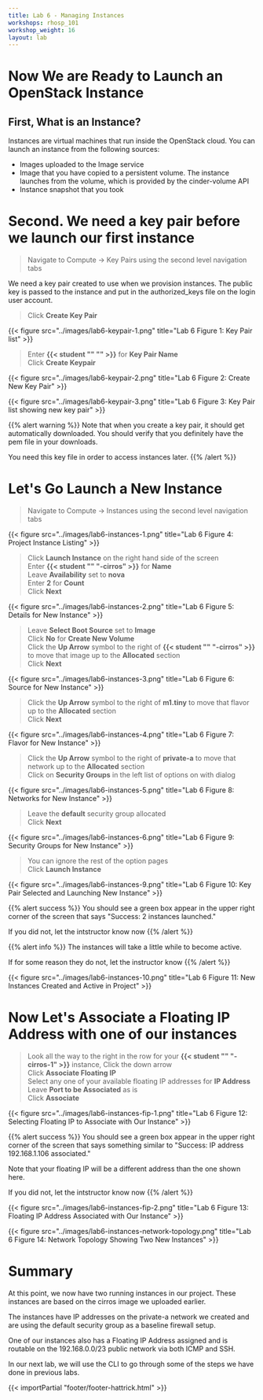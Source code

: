 ```yaml
---
title: Lab 6 - Managing Instances
workshops: rhosp_101
workshop_weight: 16
layout: lab
---
```


# Now We are Ready to Launch an OpenStack Instance

## First, What is an Instance?

Instances are virtual machines that run inside the OpenStack cloud. You can launch an instance from the following sources:

- Images uploaded to the Image service  
- Image that you have copied to a persistent volume. The instance launches from the volume, which is provided by the cinder-volume API
- Instance snapshot that you took

# Second. We need a key pair before we launch our first instance

> Navigate to Compute -> Key Pairs using the second level navigation tabs  

We need a key pair created to use when we provision instances. The public key is passed to the instance and put in the authorized_keys file on the login user account.

> Click **Create Key Pair**  

{{< figure src="../images/lab6-keypair-1.png" title="Lab 6 Figure 1: Key Pair list" >}}

> Enter **{{< student "" "" >}}** for **Key Pair Name**  
> Click **Create Keypair**

{{< figure src="../images/lab6-keypair-2.png" title="Lab 6 Figure 2: Create New Key Pair" >}}

{{< figure src="../images/lab6-keypair-3.png" title="Lab 6 Figure 3: Key Pair list showing new key pair" >}}

{{% alert warning %}}
Note that when you create a key pair, it should get automatically downloaded. You should verify that you definitely have the pem file in your downloads.

You need this key file in order to access instances later.
{{% /alert %}}

# Let's Go Launch a New Instance

> Navigate to Compute -> Instances using the second level navigation tabs  

{{< figure src="../images/lab6-instances-1.png" title="Lab 6 Figure 4: Project Instance Listing" >}}

> Click **Launch Instance** on the right hand side of the screen  
> Enter **{{< student "" "-cirros" >}}** for **Name**  
> Leave **Availability** set to **nova**  
> Enter **2** for **Count**  
> Click **Next**

{{< figure src="../images/lab6-instances-2.png" title="Lab 6 Figure 5: Details for New Instance" >}}

> Leave **Select Boot Source** set to **Image**  
> Click **No** for **Create New Volume**    
> Click the **Up Arrow** symbol to the right of **{{< student "" "-cirros" >}}** to move that image up to the **Allocated** section    
> Click **Next**

{{< figure src="../images/lab6-instances-3.png" title="Lab 6 Figure 6: Source for New Instance" >}}

> Click the **Up Arrow** symbol to the right of **m1.tiny** to move that flavor up to the **Allocated** section    
> Click **Next**

{{< figure src="../images/lab6-instances-4.png" title="Lab 6 Figure 7: Flavor for New Instance" >}}

> Click the **Up Arrow** symbol to the right of **private-a** to move that network up to the **Allocated** section    
> Click on **Security Groups** in the left list of options on with dialog

{{< figure src="../images/lab6-instances-5.png" title="Lab 6 Figure 8: Networks for New Instance" >}}

> Leave the **default** security group allocated  
> Click **Next**

{{< figure src="../images/lab6-instances-6.png" title="Lab 6 Figure 9: Security Groups for New Instance" >}}


> You can ignore the rest of the option pages  
> Click **Launch Instance**

{{< figure src="../images/lab6-instances-9.png" title="Lab 6 Figure 10: Key Pair Selected and Launching New Instance" >}}

{{% alert success %}}
You should see a green box appear in the upper right corner of the screen that says "Success: 2 instances launched."

If you did not, let the intstructor know now
{{% /alert %}}

{{% alert info %}}
The instances will take a little while to become active.

If for some reason they do not, let the instructor know
{{% /alert %}}

{{< figure src="../images/lab6-instances-10.png" title="Lab 6 Figure 11: New Instances Created and Active in Project" >}}

# Now Let's Associate a Floating IP Address with one of our instances

> Look all the way to the right in the row for your **{{< student "" "-cirros-1" >}}** instance, Click the down arrow  
> Click **Associate Floating IP**  
> Select any one of your available floating IP addresses for **IP Address**  
> Leave **Port to be Associated** as is  
> Click **Associate**

{{< figure src="../images/lab6-instances-fip-1.png" title="Lab 6 Figure 12: Selecting Floating IP to Associate with Our Instance" >}}

{{% alert success %}}
You should see a green box appear in the upper right corner of the screen that says something similar to "Success: IP address 192.168.1.106 associated."

Note that your floating IP will be a different address than the one shown here.

If you did not, let the intstructor know now
{{% /alert %}}

{{< figure src="../images/lab6-instances-fip-2.png" title="Lab 6 Figure 13: Floating IP Address Associated with Our Instance" >}}

{{< figure src="../images/lab6-instances-network-topology.png" title="Lab 6 Figure 14: Network Topology Showing Two New Instances" >}}

# Summary

At this point, we now have two running instances in our project. These instances are based on the cirros image we uploaded earlier.

The instances have IP addresses on the private-a network we created and are using the default security group as a baseline firewall setup.

One of our instances also has a Floating IP Address assigned and is routable on the 192.168.0.0/23 public network via both ICMP and SSH.

In our next lab, we will use the CLI to go through some of the steps we have done in previous labs.

{{< importPartial "footer/footer-hattrick.html" >}}
